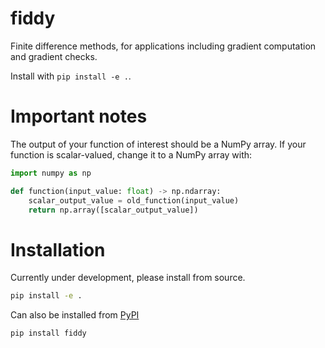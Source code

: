 # fiddy

Finite difference methods, for applications including gradient computation and gradient checks.

Install with `pip install -e .`.

# Important notes
The output of your function of interest should be a NumPy array. If your function is scalar-valued, change it to a NumPy array with:
```python
import numpy as np

def function(input_value: float) -> np.ndarray:
    scalar_output_value = old_function(input_value)
    return np.array([scalar_output_value])
```

# Installation
Currently under development, please install from source.
```bash
pip install -e .
```

Can also be installed from [PyPI](https://pypi.org/project/fiddy/0.0.1/)
```bash
pip install fiddy
```
